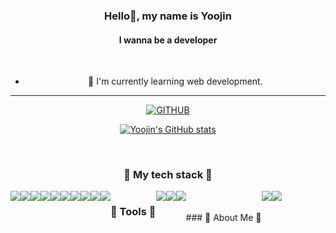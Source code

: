 <!--
**yoojinnnee/yoojinnnee** is a ✨ _special_ ✨ repository because its `README.md` (this file) appears on your GitHub profile.

Here are some ideas to get you started:

- 🔭 I’m currently working on ...
- 🌱 I’m currently learning ...
- 👯 I’m looking to collaborate on ...
- 🤔 I’m looking for help with ...
- 💬 Ask me about ...
- 📫 How to reach me: ...
- 😄 Pronouns: ...
- ⚡ Fun fact: ...
-->

<div align="center">

### Hello👋, my name is Yoojin
#### I wanna be a developer

<br>

- 🌱 I'm currently learning web development.
 ---

 [![GITHUB](https://hits.seeyoufarm.com/api/count/incr/badge.svg?url=https%3A%2F%2Fgithub.com%2Fyoojinnnee&count_bg=%23F29494&title_bg=%232F2E2E&icon=github.svg&icon_color=%23FFFFFF&title=GITHUB&edge_flat=false)](https://github.com/yoojinnnee)

[![Yoojin's GitHub stats](https://github-readme-stats.vercel.app/api?username=yoojinnnee&theme=nord&hide_border=true&count_private=true)](https://github.com/yoojinnnee/github-readme-stats)

<br>

### 🌿 My tech stack 🌿
<div style="display:flex; flex-direction:row;">
  <img src="https://img.shields.io/badge/java-007396?style=for-the-badge&logo=java&logoColor=white">
  <img src="https://img.shields.io/badge/Springboot-6DB33F?style=for-the-badge&logo=Springboot&logoColor=white">
  <img src="https://img.shields.io/badge/MySQL-4479A1?style=for-the-badge&logo=MySQL&logoColor=white"/>
  <img src="https://img.shields.io/badge/Oracle-F80000?style=for-the-badge&logo=Oracle&logoColor=white"/>
  <img src="https://img.shields.io/badge/apachemaven-C71A36?style=for-the-badge&logo=apachemaven&logoColor=white"/>
  <br>
  <img src="https://img.shields.io/badge/HTML5-E34F26?style=for-the-badge&logo=HTML5&logoColor=white"/>
  <img src="https://img.shields.io/badge/CSS3-1572B6?style=for-the-badge&logo=CSS3&logoColor=white"/>
  <img src="https://img.shields.io/badge/JavaScript-f7df1e?style=for-the-badge&logo=JavaScript&logoColor=white"/>
  <img src="https://img.shields.io/badge/jQuery-0769AD?style=for-the-badge&logo=jQuery&logoColor=white"/>
  <img src="https://img.shields.io/badge/Bootstrap-7952B3?style=for-the-badge&logo=bootstrap&logoColor=white"/>

  <br>
  <br>

  ### 🌿 Tools 🌿
  <img src="https://img.shields.io/badge/intellijidea-000000?style=for-the-badge&logo=intellijidea&logoColor=white"/>
  <img src="https://img.shields.io/badge/Eclipse-2C2255?style=for-the-badge&logo=Eclipse&logoColor=white "/>
  <img src="https://img.shields.io/badge/visualstudiocode-007ACC?style=for-the-badge&logo=visualstudiocode&logoColor=white"/>

  <br>
  <br>
  ### 🌿 About Me 🌿
  <a href="https://www.instagram.com/_ryuzn">
   <img src="https://img.shields.io/badge/Instagram-E4405F?style=for-the-badge&logo=Instagram&logoColor=white">
  </a>
  <a href="mailto:lcxyurzn@gmail.com">
   <img src="https://img.shields.io/badge/Gmail-EA4335?style=for-the-badge&logo=Gmail&logoColor=white">
  </a>
  </div>
